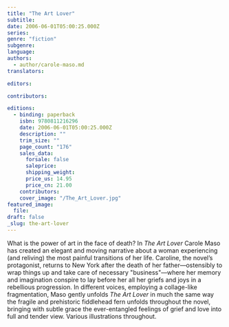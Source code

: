 ```yaml
---
title: "The Art Lover"
subtitle:
date: 2006-06-01T05:00:25.000Z
series:
genre: "fiction"
subgenre:
language:
authors:
  - author/carole-maso.md
translators:

editors:

contributors:

editions:
  - binding: paperback
    isbn: 9780811216296
    date: 2006-06-01T05:00:25.000Z
    description: ""
    trim_size: ""
    page_count: "176"
    sales_data:
      forsale: false
      saleprice:
      shipping_weight:
      price_us: 14.95
      price_cn: 21.00
    contributors:
    cover_image: "/The_Art_Lover.jpg"
featured_image:
  file:
draft: false
_slug: the-art-lover
---
```


What is the power of art in the face of death? In _The Art Lover_ Carole Maso has created an elegant and moving narrative about a woman experiencing (and reliving) the most painful transitions of her life. Caroline, the novel’s protagonist, returns to New York after the death of her father—ostensibly to wrap things up and take care of necessary "business"—where her memory and imagination conspire to lay before her all her griefs and joys in a rebellious progression. In different voices, employing a collage-like fragmentation, Maso gently unfolds _The Art Lover_ in much the same way the fragile and prehistoric fiddlehead fern unfolds throughout the novel, bringing with subtle grace the ever-entangled feelings of grief and love into full and tender view. Various illustrations throughout.

